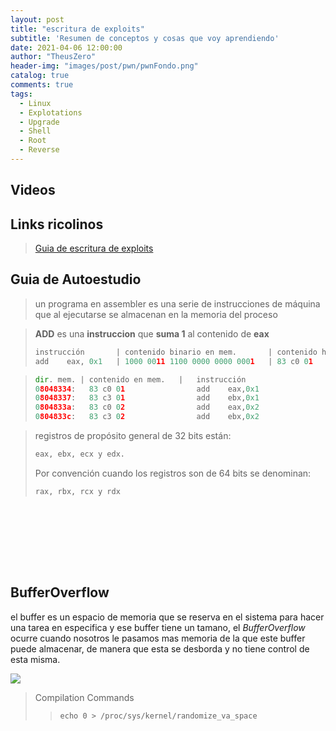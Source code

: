 ```yaml
---
layout: post
title: "escritura de exploits"
subtitle: 'Resumen de conceptos y cosas que voy aprendiendo'
date: 2021-04-06 12:00:00
author: "TheusZero"
header-img: "images/post/pwn/pwnFondo.png"
catalog: true
comments: true
tags:
  - Linux
  - Explotations
  - Upgrade
  - Shell
  - Root
  - Reverse
---
```


## Videos

> []()

## Links ricolinos

> [Guia de escritura de exploits](https://fundacion-sadosky.github.io/guia-escritura-exploits/buffer-overflow/1-introduccion.html)

## Guia de Autoestudio

> un programa en assembler es una serie de instrucciones de máquina que al ejecutarse se almacenan en la memoria del proceso

> **ADD** es una **instruccion** que **suma 1** al contenido de **eax**
> ```Python
> instrucción       | contenido binario en mem.       | contenido hexa en mem. 
> add    eax, 0x1   | 1000 0011 1100 0000 0000 0001   | 83 c0 01
> ```

> ```Python
> dir. mem. | contenido en mem.   |   instrucción
> 08048334:   83 c0 01                add    eax,0x1
> 08048337:   83 c3 01                add    ebx,0x1
> 0804833a:   83 c0 02                add    eax,0x2
> 0804833c:   83 c3 02                add    ebx,0x2
> ```

> registros de propósito general de 32 bits están: 
> ```Python
> eax, ebx, ecx y edx. 
> ```
> 
> Por convención cuando los registros son de 64 bits se denominan: 
> ```Python
> rax, rbx, rcx y rdx
> ```

> ```Python
> 
> ```

> ```Python
> 
> ```

> ```Python
> 
> ```

> ```Python
> 
> ```

> ```Python
> 
> ```

> ```Python
> 
> ```

> ```Python
> 
> ```

> ```Python
> 
> ```


## BufferOverflow
el buffer es un espacio de memoria que se reserva en el sistema para hacer una tarea en especifica y ese buffer tiene un tamano, el *BufferOverflow* ocurre cuando nosotros le pasamos mas memoria de la que este buffer puede almacenar, de manera que esta se desborda y no tiene control de esta misma.

![](/TheusZero/images/post/pwn/bufferCodeExample.png)

> Compilation Commands
>> ```echo 0 > /proc/sys/kernel/randomize_va_space```